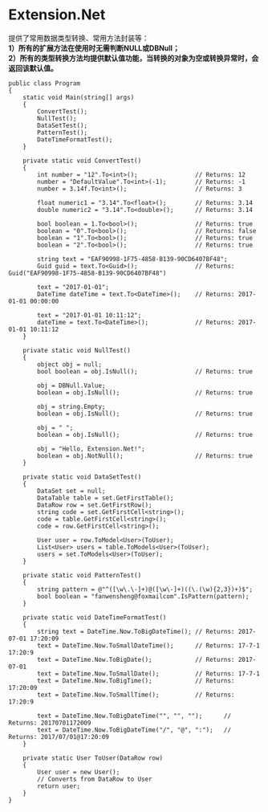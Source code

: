 # Extension.Net
提供了常用数据类型转换、常用方法封装等：  
**1）所有的扩展方法在使用时无需判断NULL或DBNull；  
2）所有的类型转换方法均提供默认值功能，当转换的对象为空或转换异常时，会返回该默认值。**

    public class Program
    {
        static void Main(string[] args)
        {
            ConvertTest();
            NullTest();
            DataSetTest();
            PatternTest();
            DateTimeFormatTest();
        }

        private static void ConvertTest()
        {
            int number = "12".To<int>();                // Returns: 12
            number = "DefaultValue".To<int>(-1);        // Returns: -1
            number = 3.14f.To<int>();                   // Returns: 3

            float numeric1 = "3.14".To<float>();        // Returns: 3.14
            double numeric2 = "3.14".To<double>();      // Returns: 3.14

            bool boolean = 1.To<bool>();                // Returns: true
            boolean = "0".To<bool>();                   // Returns: false
            boolean = "1".To<bool>();                   // Returns: true
            boolean = "2".To<bool>();                   // Returns: true

            string text = "EAF90998-1F75-4858-B139-90CD6407BF48";
            Guid guid = text.To<Guid>();                // Returns: Guid("EAF90998-1F75-4858-B139-90CD6407BF48")

            text = "2017-01-01";
            DateTime dateTime = text.To<DateTime>();    // Returns: 2017-01-01 00:00:00

            text = "2017-01-01 10:11:12";
            dateTime = text.To<DateTime>();             // Returns: 2017-01-01 10:11:12
        }

        private static void NullTest()
        {
            object obj = null;
            bool boolean = obj.IsNull();                // Returns: true

            obj = DBNull.Value;
            boolean = obj.IsNull();                     // Returns: true

            obj = string.Empty;
            boolean = obj.IsNull();                     // Returns: true

            obj = " ";
            boolean = obj.IsNull();                     // Returns: true

            obj = "Hello, Extension.Net!";
            boolean = obj.NotNull();                    // Returns: true
        }

        private static void DataSetTest()
        {
            DataSet set = null;
            DataTable table = set.GetFirstTable();
            DataRow row = set.GetFirstRow();
            string code = set.GetFirstCell<string>();
            code = table.GetFirstCell<string>();
            code = row.GetFirstCell<string>();

            User user = row.ToModel<User>(ToUser);
            List<User> users = table.ToModels<User>(ToUser);
            users = set.ToModels<User>(ToUser);
        }

        private static void PatternTest()
        {
            string pattern = @"^([\w\.\-]+)@([\w\-]+)((\.(\w){2,3})+)$";
            bool boolean = "fanwensheng@foxmailcom".IsPattern(pattern);
        }

        private static void DateTimeFormatTest()
        {
            string text = DateTime.Now.ToBigDateTime(); // Returns: 2017-07-01 17:20:09
            text = DateTime.Now.ToSmallDateTime();      // Returns: 17-7-1 17:20:9
            text = DateTime.Now.ToBigDate();            // Returns: 2017-07-01
            text = DateTime.Now.ToSmallDate();          // Returns: 17-7-1
            text = DateTime.Now.ToBigTime();            // Returns: 17:20:09
            text = DateTime.Now.ToSmallTime();          // Returns: 17:20:9

            text = DateTime.Now.ToBigDateTime("", "", "");      // Returns: 20170701172009
            text = DateTime.Now.ToBigDateTime("/", "@", ":");   // Returns: 2017/07/01@17:20:09
        }

        private static User ToUser(DataRow row)
        {
            User user = new User();
            // Converts from DataRow to User
            return user;
        }
    }
